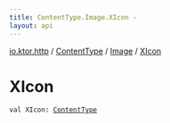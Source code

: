 ```yaml
---
title: ContentType.Image.XIcon - 
layout: api
---
```


<div class='api-docs-breadcrumbs'><a href="../../index.html">io.ktor.http</a> / <a href="../index.html">ContentType</a> / <a href="index.html">Image</a> / <a href="./-x-icon.html">XIcon</a></div>

# XIcon

<div class="signature"><code><span class="keyword">val </span><span class="identifier">XIcon</span><span class="symbol">: </span><a href="../index.html"><span class="identifier">ContentType</span></a></code></div>
